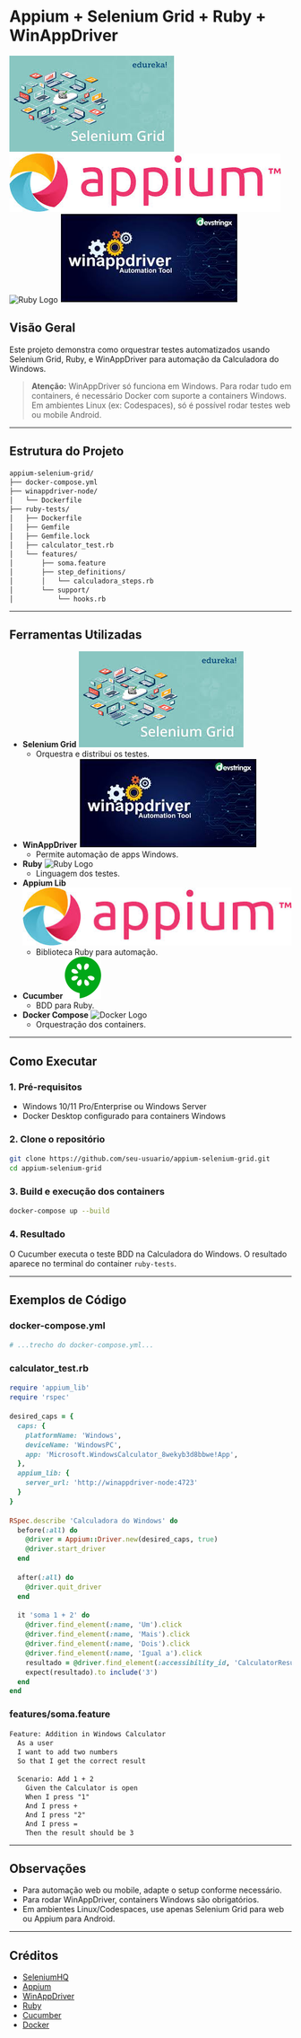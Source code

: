 # Appium + Selenium Grid + Ruby + WinAppDriver

![Selenium Grid](IMG/SELENIUM.png)
![Appium Logo](IMG/APPIUM.png)
![Ruby Logo](https://www.ruby-lang.org/images/header-ruby-logo.png)
![WinAppDriver Logo](IMG/WINAPP%20DRIVE.png)

## Visão Geral
Este projeto demonstra como orquestrar testes automatizados usando Selenium Grid, Ruby, e WinAppDriver para automação da Calculadora do Windows.

> **Atenção:** WinAppDriver só funciona em Windows. Para rodar tudo em containers, é necessário Docker com suporte a containers Windows. Em ambientes Linux (ex: Codespaces), só é possível rodar testes web ou mobile Android.

---

## Estrutura do Projeto

```
appium-selenium-grid/
├── docker-compose.yml
├── winappdriver-node/
│   └── Dockerfile
├── ruby-tests/
│   ├── Dockerfile
│   ├── Gemfile
│   ├── Gemfile.lock
│   ├── calculator_test.rb
│   └── features/
│       ├── soma.feature
│       ├── step_definitions/
│       │   └── calculadora_steps.rb
│       └── support/
│           └── hooks.rb
```

---

## Ferramentas Utilizadas

- **Selenium Grid** ![Selenium Grid](img/SELENIUM.jfif)
  - Orquestra e distribui os testes.
- **WinAppDriver** ![WinAppDriver](img/WINAPP%20DRIVE.jfif)
  - Permite automação de apps Windows.
- **Ruby** ![Ruby Logo](https://www.ruby-lang.org/images/header-ruby-logo.png)
  - Linguagem dos testes.
- **Appium Lib** ![Appium Logo](IMG/APPIUM.jfif)
  - Biblioteca Ruby para automação.
- **Cucumber** ![Cucumber Logo](IMG//cucumber.png)
  - BDD para Ruby.
- **Docker Compose** ![Docker Logo](https://www.docker.com/wp-content/uploads/2022/03/Moby-logo.png)
  - Orquestração dos containers.

---

## Como Executar

### 1. Pré-requisitos
- Windows 10/11 Pro/Enterprise ou Windows Server
- Docker Desktop configurado para containers Windows

### 2. Clone o repositório
```sh
git clone https://github.com/seu-usuario/appium-selenium-grid.git
cd appium-selenium-grid
```

### 3. Build e execução dos containers
```sh
docker-compose up --build
```

### 4. Resultado
O Cucumber executa o teste BDD na Calculadora do Windows. O resultado aparece no terminal do container `ruby-tests`.

---

## Exemplos de Código

### docker-compose.yml
```yaml
# ...trecho do docker-compose.yml...
```

### calculator_test.rb
```ruby
require 'appium_lib'
require 'rspec'

desired_caps = {
  caps: {
    platformName: 'Windows',
    deviceName: 'WindowsPC',
    app: 'Microsoft.WindowsCalculator_8wekyb3d8bbwe!App',
  },
  appium_lib: {
    server_url: 'http://winappdriver-node:4723'
  }
}

RSpec.describe 'Calculadora do Windows' do
  before(:all) do
    @driver = Appium::Driver.new(desired_caps, true)
    @driver.start_driver
  end

  after(:all) do
    @driver.quit_driver
  end

  it 'soma 1 + 2' do
    @driver.find_element(:name, 'Um').click
    @driver.find_element(:name, 'Mais').click
    @driver.find_element(:name, 'Dois').click
    @driver.find_element(:name, 'Igual a').click
    resultado = @driver.find_element(:accessibility_id, 'CalculatorResults').text
    expect(resultado).to include('3')
  end
end
```

### features/soma.feature
```gherkin
Feature: Addition in Windows Calculator
  As a user
  I want to add two numbers
  So that I get the correct result

  Scenario: Add 1 + 2
    Given the Calculator is open
    When I press "1"
    And I press +
    And I press "2"
    And I press =
    Then the result should be 3
```

---

## Observações
- Para automação web ou mobile, adapte o setup conforme necessário.
- Para rodar WinAppDriver, containers Windows são obrigatórios.
- Em ambientes Linux/Codespaces, use apenas Selenium Grid para web ou Appium para Android.

---

## Créditos
- [SeleniumHQ](https://www.selenium.dev/)
- [Appium](https://appium.io/)
- [WinAppDriver](https://github.com/microsoft/WinAppDriver)
- [Ruby](https://www.ruby-lang.org/)
- [Cucumber](https://cucumber.io/)
- [Docker](https://www.docker.com/)
